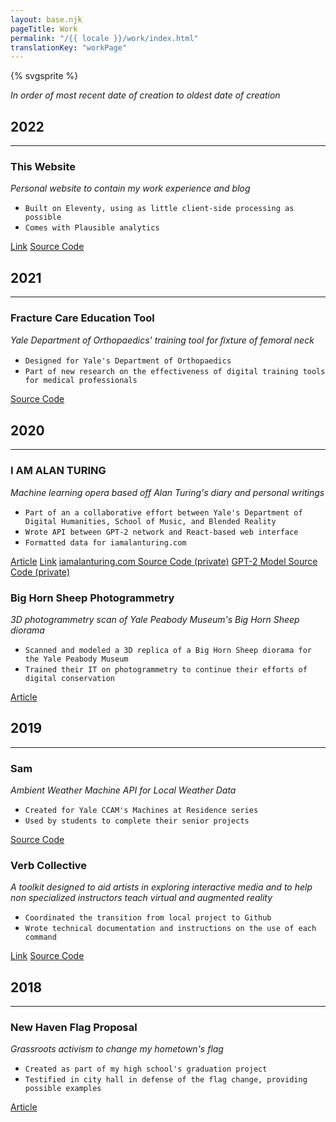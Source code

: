```yaml
---
layout: base.njk
pageTitle: Work
permalink: "/{{ locale }}/work/index.html"
translationKey: "workPage"
---
```

{% svgsprite %}

*In order of most recent date of creation to oldest date of creation*

## 2022
---

### This Website
*Personal website to contain my work experience and blog*
* `Built on Eleventy, using as little client-side processing as possible`
* `Comes with Plausible analytics`

[Link](https://letsgettoknow.me/)
[Source Code](https://github.com/ancinape/personal-website)

## 2021
---

### Fracture Care Education Tool
*Yale Department of Orthopaedics' training tool for ﬁxture of femoral neck*
* `Designed for Yale's Department of Orthopaedics`
* `Part of new research on the effectiveness of digital training tools for medical professionals`

[Source Code](https://github.com/ancinape/fracture-care-education-tool)

## 2020
---

### I AM ALAN TURING
*Machine learning opera based off Alan Turing's diary and personal writings*
* `Part of an a collaborative effort between Yale's Department of Digital Humanities, School of Music, and Blended Reality`
* `Wrote API between GPT-2 network and React-based web interface`
* `Formatted data for iamalanturing.com`

[Article](https://ccam.yale.edu/projects/experimental-performance-i-am-alan-turing)
[Link](https://www.iamalanturing.com/)
[iamalanturing.com Source Code (private)](https://github.com/dakotastipp/iamalanturing)
[GPT-2 Model Source Code (private)](https://github.com/YaleDHLab/gpt-2)

### Big Horn Sheep Photogrammetry
*3D photogrammetry scan of Yale Peabody Museum's Big Horn Sheep diorama*
* `Scanned and modeled a 3D replica of a Big Horn Sheep diorama for the Yale Peabody Museum`
* `Trained their IT on photogrammetry to continue their efforts of digital conservation`

[Article](ccam.yale.edu/digitizing-material-world-0)

## 2019
---
### Sam
*Ambient Weather Machine API for Local Weather Data*
* `Created for Yale CCAM's Machines at Residence series`
* `Used by students to complete their senior projects`

[Source Code](https://github.com/yale-ccam/sam)

### Verb Collective
*A toolkit designed to aid artists in exploring interactive media and to help non specialized instructors teach virtual and augmented reality*
* `Coordinated the transition from local project to Github`
* `Wrote technical documentation and instructions on the use of each command`

[Link](https://assetstore.unity.com/publishers/44888)
[Source Code](https://github.com/yale-ccam/verb-collective)

## 2018
---

### New Haven Flag Proposal
*Grassroots activism to change my hometown's flag*
* `Created as part of my high school's graduation project`
* `Testified in city hall in defense of the flag change, providing possible examples`

[Article](https://www.nhregister.com/news/article/Resident-suggests-new-flag-for-New-Haven-12618094.php)
